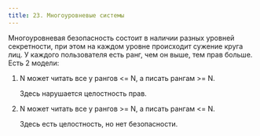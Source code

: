 ```yaml
---
title: 23. Многоуровневые системы
---
```


Многоуровневая безопасность состоит в наличии разных уровней секретности, при этом на каждом уровне происходит сужение круга лиц. У каждого пользователя есть ранг, чем он выше, тем прав больше. Есть 2 модели:

1. N может читать все у рангов <= N, а писать рангам >= N.

   Здесь нарушается целостность прав.

2. N может читать все у рангов >= N, а писать рангам <= N.

   Здесь есть целостность, но нет безопасности.